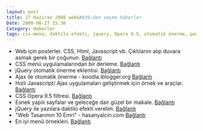 ```yaml
---
layout: post
title: 27 Haziran 2008 web&#039;den seçme haberler
Date: 2008-06-27 15:36
Category: Haberler
tags: css-menü, daktilo efekti, jquery, Opera 9.5, otomatik önerme, poster
---
```


-   Web için posterler. CSS, Html, Javascript vb. Çıktılarını alıp
    duvara asmak gerek bir çoğunun. [Bağlantı][] 
-   CSS menü uygulamalarından bir derleme. [Bağlantı][1] 
-   jQuery otomatik önerme eklentisi. [Bağlantı][2] 
-   Ajax ile otomatik önerme - koodla.iblogger.org [Bağlantı][3] 
-   Hızlı Javascript/ Ajax uygulamaları geliştirmek için örnek ve
    araçlar. [Bağlantı][4] 
-   CSS Opera 9.5 filtresi. [Bağlantı][5] 
-   Esnek yapılı sayfalar ve geleceğe dair güzel bir makale.
    [Bağlantı][6] 
-   jQuery ile yazılara daktilo efekti verelim. [Bağlantı][7] 
-   "Web Tasarımın 10 Emri" - hasanyalcin.com [Bağlantı][8] 
-   En iyi menü örnekleri. [Bağlantı][9] 


  [Bağlantı]: http://www.ilovejackdaniels.com/cheat-sheets/ "posterler"
  [1]: http://www.sitepoint.com/article/navigation-using-css
    "css menüler"
  [2]: http://docs.jquery.com/Plugins/Autocomplete#API_Documentation
    "jQuery otomatik doldurma"
  [3]: http://koodla.iblogger.org/2008/06/22/ajax-ile-otomatik-onerme/
    "otomatik önerme"
  [4]: http://www.noupe.com/javascript/23-impressive-tools-for-faster-javascriptajax-development.html
    "ajax javascript"
  [5]: http://thingsilearn.wordpress.com/2008/06/27/opera-95-css-filter/
    "opera 9.5 filtresi"
  [6]: http://www.smashingmagazine.com/2008/06/26/flexible-layouts-challenge-for-the-future/
    "esneke siteler"
  [7]: http://returntrue.natural-tys.com/2008/06/25/using-jquery-to-make-the-typewriter-effect/
    "daktilo efelti"
  [8]: http://www.hasanyalcin.com/?p=501 "web emirleri"
  [9]: http://help-developer.com/index.php/2008/06/25/top-10-navigation-menus/
    "menü örnekleri"
